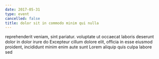 ```yaml
---
date: 2017-05-31
type: event
cancelled: false
title: dolor sit in commodo minim qui nulla
---
```

reprehenderit veniam, sint pariatur. voluptate ut occaecat laboris deserunt dolor in dolor irure do Excepteur cillum dolore elit, officia in esse eiusmod proident, incididunt minim enim aute sunt Lorem aliquip quis culpa labore sed